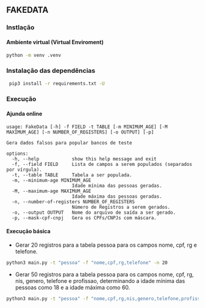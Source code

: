 ## FAKEDATA

### Instlação

#### Ambiente virtual (Virtual Enviroment)

```bash
python -m venv .venv
```

### Instalação das dependências

```bash
 pip3 install -r requirements.txt -U
```

### Execução

#### Ajunda online

```
usage: FakeData [-h] -f FIELD -t TABLE [-m MINIMUM_AGE] [-M MAXIMUM_AGE] [-n NUMBER_OF_REGISTERS] [-o OUTPUT] [-p]

Gera dados falsos para popular bancos de teste

options:
  -h, --help            show this help message and exit
  -f, --field FIELD     Lista de campos a serem populados (separados por vírgula).
  -t, --table TABLE     Tabela a ser populada.
  -m, --minimum-age MINIMUM_AGE
                        Idade mínima das pessoas geradas.
  -M, --maximum-age MAXIMUM_AGE
                        Idade máxima das pessoas geradas.
  -n, --number-of-registers NUMBER_OF_REGISTERS
                        Número de Registros a serem gerados.
  -o, --output OUTPUT   Nome do arquivo de saída a ser gerado.
  -p, --mask-cpf-cnpj   Gera os CPFs/CNPJs com máscara.
```

#### Execução básica

* Gerar 20 registros para a tabela pessoa para os campos nome, cpf, rg e telefone.

```bash
python3 main.py -t "pessoa" -f "nome,cpf,rg,telefone" -n 20
```

* Gerar 50 registros para a tabela pessoa para os campos nome, cpf, rg, nis, genero, telefone e profissao, determinando a idade mínima das pessoas como 18 e a idade máxima como 60.

```bash
python3 main.py -t "pessoa" -f "nome,cpf,rg,nis,genero,telefone,profissao" -m 18 -M 60 -n 50
```
